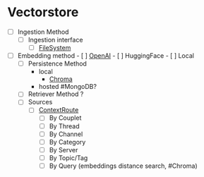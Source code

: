 # Vectorstore
  - [ ] Ingestion Method
    - [ ] Ingestion interface
	    - [ ] [FileSystem](FileSystem.md)
- [ ] Embedding method 
      - [ ] [OpenAI](OpenAI.md)
      - [ ] HuggingFace
      - [ ] Local
    - [ ] Persistence Method
      - local 
        - [Chroma](Chroma.md)
      - hosted #MongoDB?
    - [ ] Retriever Method ?
  - [ ] Sources
    - [ ] [ContextRoute](ContextRoute.md)
      - [ ] By Couplet
      - [ ] By Thread
      - [ ] By Channel
      - [ ] By Category
      - [ ] By Server
      - [ ] By Topic/Tag
      - [ ] By Query (embeddings distance search, #Chroma)
